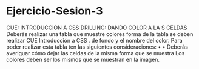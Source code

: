 # Ejercicio-Sesion-3
CUE: INTRODUCCION A CSS DRILLING: DANDO COLOR A LA S CELDAS 
Deberás realizar una tabla que muestre colores forma de la tabla se deben realizar CUE Introducción a CSS . de fondo y el nombre del color. 
Para poder realizar esta tabla ten las siguientes consideraciones: • 
• Deberás averiguar cómo dejar las celdas de la misma forma que se muestra Los colores deben ser los mismos que se muestran en la imagen. 
